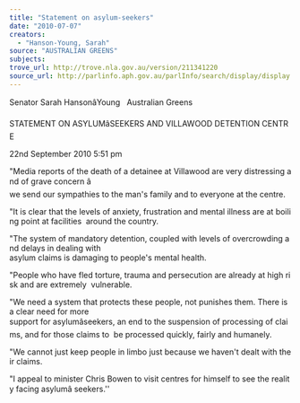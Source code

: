 ```yaml
---
title: "Statement on asylum-seekers"
date: "2010-07-07"
creators:
  - "Hanson-Young, Sarah"
source: "AUSTRALIAN GREENS"
subjects:
trove_url: http://trove.nla.gov.au/version/211341220
source_url: http://parlinfo.aph.gov.au/parlInfo/search/display/display.w3p;query=Id%3A%22media/pressrel/286572%22
---
```


 Senator Sarah HansonâYoung   Australian Greens 

 STATEMENT ON ASYLUMâSEEKERS AND VILLAWOOD DETENTION CENTRE  

 22nd September 2010 5:51 pm 

 "Media reports of the death of a detainee at Villawood are very distressing and of grave concern â  we send our sympathies to the man's family and to everyone at the centre. 

 "It is clear that the levels of anxiety, frustration and mental illness are at boiling point at facilities  around the country. 

 "The system of mandatory detention, coupled with levels of overcrowding and delays in dealing with  asylum claims is damaging to people's mental health. 

 "People who have fled torture, trauma and persecution are already at high risk and are extremely  vulnerable. 

 "We need a system that protects these people, not punishes them. There is a clear need for more  support for asylumâseekers, an end to the suspension of processing of claims, and for those claims to  be processed quickly, fairly and humanely. 

 "We cannot just keep people in limbo just because we haven't dealt with their claims. 

 "I appeal to minister Chris Bowen to visit centres for himself to see the reality facing asylumâ seekers.'' 

  

